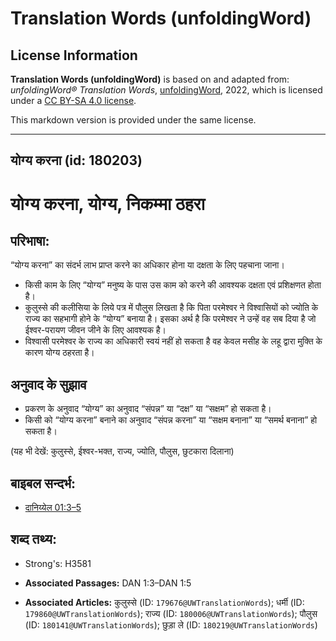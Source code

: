 # Translation Words (unfoldingWord)

## License Information

**Translation Words (unfoldingWord)** is based on and adapted from: _unfoldingWord® Translation Words_, [unfoldingWord](https://unfoldingword.org/utw), 2022, which is licensed under a [CC BY-SA 4.0 license](https://creativecommons.org/licenses/by-sa/4.0/legalcode.en).

This markdown version is provided under the same license.



--------------------------------

## योग्य करना (id: 180203)

योग्य करना, योग्य, निकम्मा ठहरा
===============================

परिभाषा:
--------

“योग्य करना” का संदर्भ लाभ प्राप्त करने का अधिकार होना या दक्षता के लिए पहचाना जाना।

* किसी काम के लिए “योग्य” मनुष्य के पास उस काम को करने की आवश्यक दक्षता एवं प्रशिक्षणत होता है।
* कुलुस्से की कलीसिया के लिये पत्र में पौलुस लिखता है कि पिता परमेश्वर ने विश्वासियों को ज्योति के राज्य का सहभागी होने के “योग्य” बनाया है। इसका अर्थ है कि परमेश्वर ने उन्हें वह सब दिया है जो ईश्वर\-परायण जीवन जीने के लिए आवश्यक है।
* विश्वासी परमेश्वर के राज्य का अधिकारी स्वयं नहीं हो सकता है वह केवल मसीह के लहू द्वारा मुक्ति के कारण योग्य ठहरता है।

अनुवाद के सुझाव
---------------

* प्रकरण के अनुवाद “योग्य” का अनुवाद “संपन्न” या “दक्ष” या “सक्षम” हो सकता है।
* किसी को “योग्य करना” बनाने का अनुवाद “संपन्न करना” या “सक्षम बनाना” या “समर्थ बनाना” हो सकता है।

(यह भी देखें: कुलुस्से, ईश्वर\-भक्त, राज्य, ज्योति, पौलुस, छुटकारा दिलाना)

बाइबल सन्दर्भ:
--------------

* [दानिय्येल 01:3–5](https://ref.ly/Dan1:3-Dan1:5)

शब्द तथ्य:
----------

* Strong's: H3581

* **Associated Passages:** DAN 1:3–DAN 1:5
* **Associated Articles:** कुलुस्से (ID: `179676@UWTranslationWords`); धर्मी (ID: `179860@UWTranslationWords`); राज्य (ID: `180006@UWTranslationWords`); पौलुस (ID: `180141@UWTranslationWords`); छुड़ा ले (ID: `180219@UWTranslationWords`)

